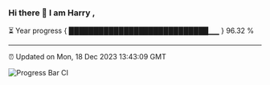 ### Hi there 👋 I am Harry , 

⏳ Year progress { ████████████████████████████▁▁ } 96.32 %

---

⏰ Updated on Mon, 18 Dec 2023 13:43:09 GMT

![Progress Bar CI](https://github.com/duykhang68/duykhang68/workflows/Progress%20Bar%20CI/badge.svg)
